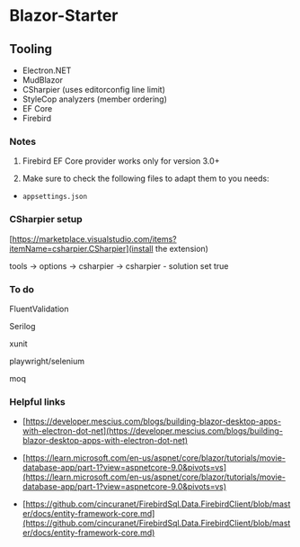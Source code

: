 # Blazor-Starter

## Tooling

- Electron.NET
- MudBlazor
- CSharpier (uses editorconfig line limit)
- StyleCop analyzers (member ordering)
- EF Core
- Firebird

### Notes

1. Firebird EF Core provider works only for version 3.0+

2. Make sure to check the following files to adapt them to you needs:

- `appsettings.json`

### CSharpier setup

[https://marketplace.visualstudio.com/items?itemName=csharpier.CSharpier](install the extension)

tools -> options -> csharpier -> csharpier - solution set true

### To do

FluentValidation

Serilog

xunit

playwright/selenium

moq

### Helpful links

- [https://developer.mescius.com/blogs/building-blazor-desktop-apps-with-electron-dot-net](https://developer.mescius.com/blogs/building-blazor-desktop-apps-with-electron-dot-net)

- [https://learn.microsoft.com/en-us/aspnet/core/blazor/tutorials/movie-database-app/part-1?view=aspnetcore-9.0&pivots=vs](https://learn.microsoft.com/en-us/aspnet/core/blazor/tutorials/movie-database-app/part-1?view=aspnetcore-9.0&pivots=vs)

- [https://github.com/cincuranet/FirebirdSql.Data.FirebirdClient/blob/master/docs/entity-framework-core.md](https://github.com/cincuranet/FirebirdSql.Data.FirebirdClient/blob/master/docs/entity-framework-core.md)
